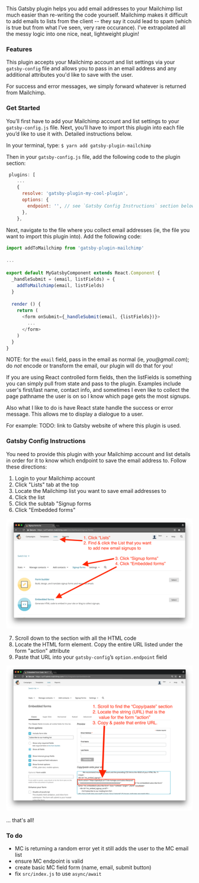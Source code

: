 This Gatsby plugin helps you add email addresses to your Mailchimp list much easier than re-writing the code yourself.  Mailchimp makes it difficult to add emails to lists from the client -- they say it could lead to spam (which is true but from what Iʼve seen, very rare occurance).  I've extrapolated all the messy logic into one nice, neat, lightweight plugin!

### Features
This plugin accepts your Mailchimp account and list settings via your `gatsby-config` file and allows you to pass in an email address and any additional attributes you'd like to save with the user.

For success and error messages, we simply forward whatever is returned from Mailchimp.


### Get Started
Youʼll first have to add your Mailchimp account and list settings to your `gatsby-config.js` file.  Next, youʼll have to import this plugin into each file youʼd like to use it with.  Detailed instructions below.

In your terminal, type:
`$ yarn add gatsby-plugin-mailchimp`

Then in your `gatsby-config.js` file, add the following code to the plugin section:

```javascript
 plugins: [
    ...
    {
      resolve: 'gatsby-plugin-my-cool-plugin',
      options: {
        endpoint: '', // see `Gatsby Config Instructions` section below
      },
    },
```

Next, navigate to the file where you collect email addresses (ie, the file you want to import this plugin into).  Add the following code:

```javascript
import addToMailchimp from 'gatsby-plugin-mailchimp'

...

export default MyGatsbyComponent extends React.Component {
  _handleSubmit = (email, listFields) = {
    addToMailchimp(email, listFields)
  }

  render () {
    return (
      <form onSubmit={_handleSubmit(email, {listFields})}>
        ...
      </form>
    )
  }
}
```

NOTE: for the `email` field, pass in the email as normal (ie, _you@gmail.com_); do _not_ encode or transform the email, our plugin will do that for you!

If you are using React controlled form fields, then the listFields is something you can simply pull from state and pass to the plugin.  Examples include user's first/last name, contact info, and sometimes I even like to collect the page pathname the user is on so I know which page gets the most signups.

Also what I like to do is have React state handle the success or error message.  This allows me to display a dialogue to a user.

For example: TODO: link to Gatsby website of where this plugin is used.


### Gatsby Config Instructions

You need to provide this plugin with your Mailchimp account and list details in order for it to know which endpoint to save the email address to.  Follow these directions:

1. Login to your Mailchimp account
2. Click "Lists" tab at the top
3. Locate the Mailchimp list you want to save email addresses to
4. Click the list
5. Click the subtab "Signup forms
6. Click "Embedded forms"

![screenshot of how to locate your Mailchimp list settings](./img/mailchimp_list.png)

7. Scroll down to the section with all the HTML code
8. Locate the HTML form element.  Copy the entire URL listed under the form "action" attribute
9. Paste that URL into your `gatsby-config`ʼs `option.endpoint` field

![screenshot of how to copy/paste your list settings URL](./img/mailchimp_form_action.png)

... that's all!

### To do
- MC is returning a random error yet it still adds the user to the MC email list
- ensure MC endpoint is valid
- create basic MC field form (name, email, submit button)
- fix `src/index.js` to use `async/await`

